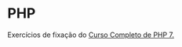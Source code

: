 # PHP
<p>Exercícios de fixação do <a href="https://www.udemy.com/course/curso-php-7-online/?couponCode=MCLARENT71824">Curso Completo de PHP 7.</p>
